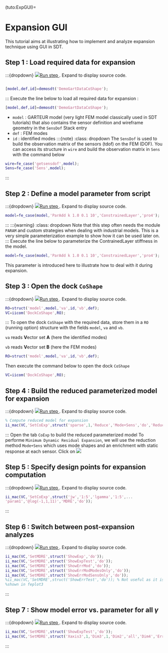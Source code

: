 (tuto:ExpGUI)=
# Expansion GUI
This tutorial aims at illustrating how to implement and analyze expansion
 technique using GUI in SDT.
## Step 1 : Load required data for expansion

:::{dropdown} <a href="matlab:d_cor('tutoExpGUI-s1;')"><img src="../_images/run16.png" >Run step </a>. Expand to display source code.
```matlab

[model,def,id]=demosdt('DemoGartDataCoShape');

```
:::
Execute the line below to load all required data for expansion :
 ```MATLAB
 [model,def,id]=demosdt('DemoGartDataCoShape');
 ```
 - `model` : GARTEUR model (very light FEM model classically used in SDT tutorials)
that also contains the sensor definition and wireframe geometry in the 
`SensDof` Stack entry
 - `def` : FEM modes
 - `id` :  identified modes
 :::{note}
 :class: dropdown
 The `SensDof` is used to build the observation matrix of the sensors (tdof) 
 on the FEM (DOF).
 You can access its structure in `wire` and build the observation matrix in
 `Sens`  with the command below
 ```MATLAB
 wire=fe_case('getsensdof',model);
 Sens=fe_case('Sens',model);
 ```
 :::
## Step 2 : Define a model parameter from script

:::{dropdown} <a href="matlab:d_cor('tutoExpGUI-s2;')"><img src="../_images/run16.png" >Run step </a>. Expand to display source code.
```matlab
model=fe_case(model,'ParAdd k 1.0 0.1 10','ConstrainedLayer','pro4');

```
:::
:::{warning}
 :class: dropdown
 Note that this step often needs the module `PARAM` and custom strategies
 when dealing with industrial models. This is a very simple
 parameterization example to show how it can be used later on.
 :::
 Execute the line below to parameterize the ContrainedLayer stiffness in
 the model.
 ```MATLAB
 model=fe_case(model,'ParAdd k 1.0 0.1 10','ConstrainedLayer','pro4');
 ```
 This parameter is introduced here to illustrate how to deal with it during
 expansion.
## Step 3 : Open the dock `CoShape`

:::{dropdown} <a href="matlab:d_cor('tutoExpGUI-s3;')"><img src="../_images/run16.png" >Run step </a>. Expand to display source code.
```matlab
RO=struct('model',model,'va',id,'vb',def);
VC=iicom('DockCoShape',RO);

```
:::
To open the dock `CoShape` with the required data, store them in a `RO` 
 (running option) structure with the fields `model`, `va` and `vb`. 

 `va` reads **V**ector set **A** (here the identified modes) 

 `vb` reads **V**ector set **B** (here the FEM modes)
 ```MATLAB
 RO=struct('model',model,'va',id,'vb',def);
 ```
 Then execute the command below to open the dock `CoShape`
 ```MATLAB
 VC=iicom('DockCoShape',RO);
 ```
## Step 4 : Build the reduced parameterized model for expansion

:::{dropdown} <a href="matlab:d_cor('tutoExpGUI-s4;')"><img src="../_images/run16.png" >Run step </a>. Expand to display source code.
```matlab
% Compute reduced model for expansion
ii_mac(VC,'SetCoExp',struct('sparse',1,'Reduce','Mode+Sens','do','Reduce'));

```
:::
Open the tab `CoExp` to build the reduced parameterized model
 To performe `Minimum Dynamic Residual Expansion`, we will use the
 reduction method `Mode+Sens` which uses mode shapes and an enrichment with
 static response at each sensor.
 Click on ![](../_icons/run16.png)
## Step 5 : Specify design points for expansion computation

:::{dropdown} <a href="matlab:d_cor('tutoExpGUI-s5;')"><img src="../_images/run16.png" >Run step </a>. Expand to display source code.
```matlab
ii_mac(VC,'SetCoExp',struct('jw','1:5','lgamma','1:5',...
'param1','@log(-1,1,11)','MDRE','do'));

```
:::
## Step 6 : Switch between post-expansion analyzes

:::{dropdown} <a href="matlab:d_cor('tutoExpGUI-s6;')"><img src="../_images/run16.png" >Run step </a>. Expand to display source code.
```matlab
ii_mac(VC,'SetMDRE',struct('ShowExp','do'));
ii_mac(VC,'SetMDRE',struct('ShowExpTest','do'));
ii_mac(VC,'SetMDRE',struct('ShowErrMod','do'));
ii_mac(VC,'SetMDRE',struct('ShowErrModModesOnly','do'));
ii_mac(VC,'SetMDRE',struct('ShowErrModSensOnly','do'));
%ii_mac(VC,'SetMDRE',struct('ShowErrTest','do')); % Not useful as it is
%shown in feplot3

```
:::
## Step 7 : Show model error vs. parameter for all $\gamma$

:::{dropdown} <a href="matlab:d_cor('tutoExpGUI-s7;')"><img src="../_images/run16.png" >Run step </a>. Expand to display source code.
```matlab
ii_mac(VC,'SetMDRE',struct('ShowExpTest','do'));
ii_mac(VC,'SetMDRE',struct('Xaxis3',1,'Dim3',1,'Dim2','all','Dim4','ErrMod','Dim5',1));

```
:::